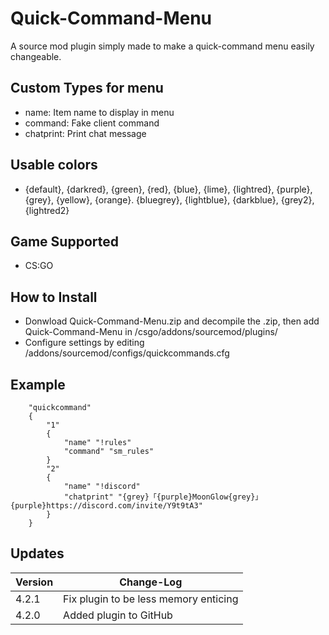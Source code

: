 # Quick-Command-Menu
A source mod plugin simply made to make a quick-command menu easily changeable.

## Custom Types for menu
- name: Item name to display in menu
- command: Fake client command
- chatprint: Print chat message

## Usable colors
- {default}, {darkred}, {green}, {red}, {blue}, {lime}, {lightred}, {purple}, {grey}, {yellow}, {orange}. {bluegrey}, {lightblue}, {darkblue}, {grey2}, {lightred2}

## Game Supported
- CS:GO

## How to Install
- Donwload Quick-Command-Menu.zip and decompile the .zip, then add Quick-Command-Menu in /csgo/addons/sourcemod/plugins/
- Configure settings by editing /addons/sourcemod/configs/quickcommands.cfg

## Example

		"quickcommand"
		{
			"1"
			{
				"name" "!rules"
				"command" "sm_rules"
			}
			"2"
			{
				"name" "!discord"
				"chatprint" "{grey}「{purple}MoonGlow{grey}」 {purple}https://discord.com/invite/Y9t9tA3"
			}
		}

## Updates

| Version | Change-Log          |
| ------- | ------------------ |
| 4.2.1   | Fix plugin to be less memory enticing|
| 4.2.0   | Added plugin to GitHub|

